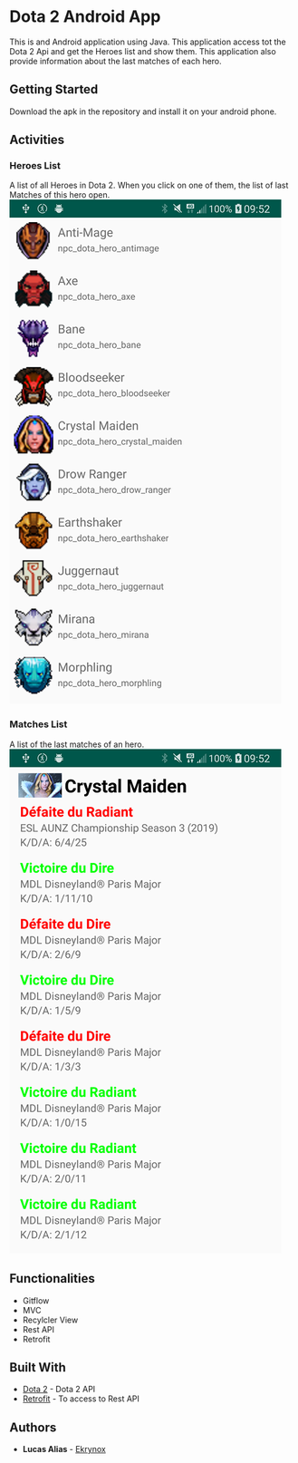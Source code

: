 # Dota 2 Android App
This is and Android application using Java.
This application access tot the Dota 2 Api and get the Heroes list and show them. This application also provide information about the last matches of each hero.

## Getting Started
Download the apk in the repository and install it on your android phone.

## Activities
### Heroes List
A list of all Heroes in Dota 2.
When you click on one of them, the list of last Matches of this hero open.
![MainActivity](55892457_1149658498528863_394923716040982528_n.png)
### Matches List
A list of the last matches of an hero.
![SecondActivity](56161902_354004908656414_2267351838724456448_n.png)

## Functionalities
* Gitflow
* MVC
* Recylcler View
* Rest API
* Retrofit

## Built With
* [Dota 2](https://docs.opendota.com/) - Dota 2 API
* [Retrofit](https://square.github.io/retrofit/) - To access to Rest API

## Authors
* **Lucas Alias** - [Ekrynox](https://github.com/Ekrynox)
